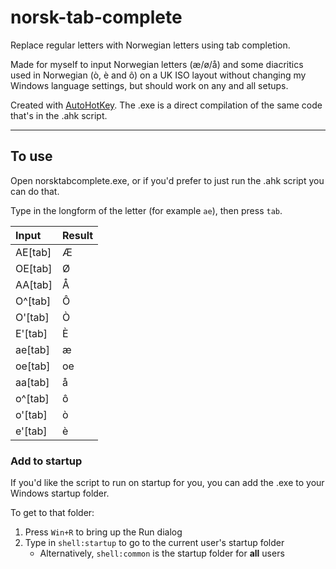 # norsk-tab-complete
Replace regular letters with Norwegian letters using tab completion. 

Made for myself to input Norwegian letters (æ/ø/å) and some diacritics used in Norwegian (ò, è and ô) on a UK ISO layout without changing my Windows language settings, but should work on any and all setups.

Created with [AutoHotKey](https://github.com/AutoHotkey/AutoHotkey "AutoHotKey"). The .exe is a direct compilation of the same code that's in the .ahk script.

------------

## To use
Open norsktabcomplete.exe, or if you'd prefer to just run the .ahk script you can do that.

Type in the longform of the letter (for example `ae`), then press `tab`. 

|Input|Result|
| :------------ | :------------ |
|AE[tab]|Æ|
|OE[tab] |Ø |
|AA[tab]|Å|
|O^[tab]|Ô|
|O'[tab]|Ò|
|E'[tab]|È|
|ae[tab]|æ|
|oe[tab]|oe|
|aa[tab]|å|
|o^[tab]|ô|
|o'[tab]|ò|
|e'[tab]|è|

### Add to startup

If you'd like the script to run on startup for you, you can add the .exe to your Windows startup folder.

To get to that folder:
1. Press `Win+R` to bring up the Run dialog
2. Type in `shell:startup` to go to the current user's startup folder
	- Alternatively, `shell:common` is the startup folder for **all** users